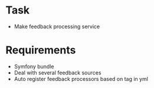 # Task
* Make feedback processing service
# Requirements
* Symfony bundle
* Deal with several feedback sources
* Auto register feedback processors based on tag in yml
